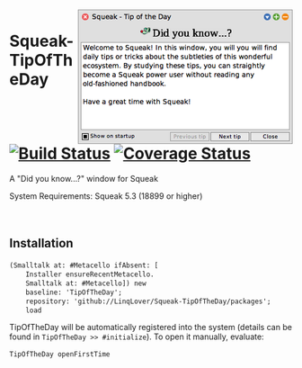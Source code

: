 <p><br/><img align="right" src="https://github.com/LinqLover/Squeak-TipOfTheDay/blob/master/image.png" /></p>

# Squeak-TipOfTheDay <br/> [![Build Status](https://travis-ci.com/LinqLover/Squeak-TipOfTheDay.svg?branch=master)](https://travis-ci.com/LinqLover/Squeak-TipOfTheDay) [![Coverage Status](https://coveralls.io/repos/github/LinqLover/Squeak-TipOfTheDay/badge.svg?branch=master)](https://coveralls.io/github/LinqLover/Squeak-TipOfTheDay?branch=master)
A "Did you know...?" window for Squeak

System Requirements: Squeak 5.3 (18899 or higher)
<br class="blank" /><br class="blank" /><br class="blank" />

## Installation
```smalltalk
(Smalltalk at: #Metacello ifAbsent: [
	Installer ensureRecentMetacello.
	Smalltalk at: #Metacello]) new
	baseline: 'TipOfTheDay';
	repository: 'github://LinqLover/Squeak-TipOfTheDay/packages';
	load
```

TipOfTheDay will be automatically registered into the system (details can be found in `TipOfTheDay >> #initialize`). To open it manually, evaluate:
```smalltalk
TipOfTheDay openFirstTime
```
